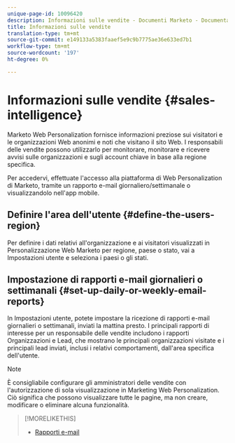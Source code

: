 ```yaml
---
unique-page-id: 10096420
description: Informazioni sulle vendite - Documenti Marketo - Documentazione sui prodotti
title: Informazioni sulle vendite
translation-type: tm+mt
source-git-commit: e149133a5383faaef5e9c9b7775ae36e633ed7b1
workflow-type: tm+mt
source-wordcount: '197'
ht-degree: 0%

---
```



# Informazioni sulle vendite {#sales-intelligence}

Marketo Web Personalization fornisce informazioni preziose sui visitatori e le organizzazioni Web anonimi e noti che visitano il sito Web. I responsabili delle vendite possono utilizzarlo per monitorare, monitorare e ricevere avvisi sulle organizzazioni e sugli account chiave in base alla regione specifica.

Per accedervi, effettuate l&#39;accesso alla piattaforma di Web Personalization di Marketo, tramite un rapporto e-mail giornaliero/settimanale o visualizzandolo nell&#39;app mobile.

## Definire l&#39;area dell&#39;utente {#define-the-users-region}

Per definire i dati relativi all&#39;organizzazione e ai visitatori visualizzati in Personalizzazione Web Marketo per regione, paese o stato, vai a Impostazioni [](/help/marketo/product-docs/web-personalization/getting-started/user-settings.md) utente e seleziona i paesi o gli stati.

## Impostazione di rapporti e-mail giornalieri o settimanali {#set-up-daily-or-weekly-email-reports}

In Impostazioni [](/help/marketo/product-docs/web-personalization/getting-started/user-settings.md)utente, potete impostare la ricezione di rapporti e-mail giornalieri o settimanali, inviati la mattina presto. I principali rapporti di interesse per un responsabile delle vendite includono i rapporti Organizzazioni e Lead, che mostrano le principali organizzazioni visitate e i principali lead inviati, inclusi i relativi comportamenti, dall&#39;area specifica dell&#39;utente.

>[!NOTE]
>
>È consigliabile configurare gli amministratori delle vendite con l&#39;autorizzazione di sola visualizzazione in Marketing Web Personalization. Ciò significa che possono visualizzare tutte le pagine, ma non creare, modificare o eliminare alcuna funzionalità.

>[!MORELIKETHIS]
>
>* [Rapporti e-mail](email-reports.md)

